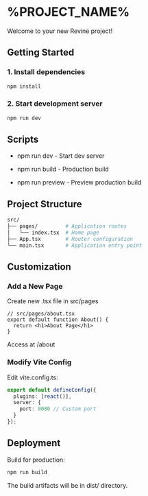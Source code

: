 # %PROJECT_NAME%

Welcome to your new Revine project!

## Getting Started

### 1. Install dependencies
```bash
npm install
```

### 2. Start development server
```bash
npm run dev
```

## Scripts
- npm run dev - Start dev server

- npm run build - Production build

- npm run preview - Preview production build

## Project Structure
```bash
src/
├── pages/         # Application routes
│   └── index.tsx  # Home page
├── App.tsx        # Router configuration
└── main.tsx       # Application entry point
```

## Customization
### Add a New Page
Create new .tsx file in src/pages

```tsx
// src/pages/about.tsx
export default function About() {
  return <h1>About Page</h1>
}
```
Access at /about

### Modify Vite Config
Edit vite.config.ts:

```typescript
export default defineConfig({
  plugins: [react()],
  server: {
    port: 8080 // Custom port
  }
});
```

## Deployment
Build for production:

```bash
npm run build
```
The build artifacts will be in dist/ directory.